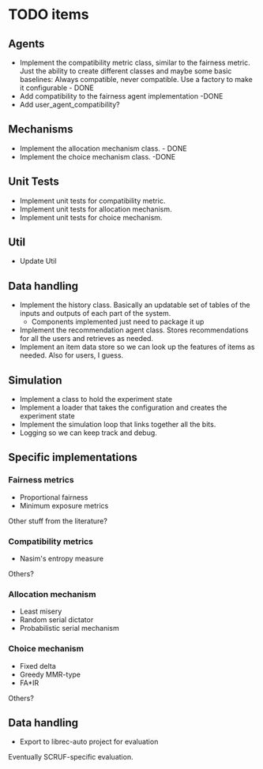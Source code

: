 # TODO items

## Agents

* Implement the compatibility metric class, similar to the fairness metric. Just the ability to create different classes and maybe some basic baselines: Always compatible, never compatible. Use a factory to make it configurable - DONE
* Add compatibility to the fairness agent implementation -DONE
* Add user_agent_compatibility?

## Mechanisms
* Implement the allocation mechanism class. - DONE
* Implement the choice mechanism class. -DONE

## Unit Tests
* Implement unit tests for compatibility metric.
* Implement unit tests for allocation mechanism.
* Implement unit tests for choice mechanism.

## Util
* Update Util 

## Data handling
* Implement the history class. Basically an updatable set of tables of the inputs and outputs of each part of the system.
  * Components implemented just need to package it up
* Implement the recommendation agent class. Stores recommendations for all the users and retrieves as needed. 
* Implement an item data store so we can look up the features of items as needed. Also for users, I guess. 

## Simulation
* Implement a class to hold the experiment state
* Implement a loader that takes the configuration and creates the experiment state
* Implement the simulation loop that links together all the bits.
* Logging so we can keep track and debug.

## Specific implementations

### Fairness metrics
* Proportional fairness
* Minimum exposure metrics

Other stuff from the literature?

### Compatibility metrics
* Nasim's entropy measure

Others?

### Allocation mechanism
* Least misery
* Random serial dictator
* Probabilistic serial mechanism

### Choice mechanism
* Fixed delta
* Greedy MMR-type
* FA*IR

Others?

## Data handling

* Export to librec-auto project for evaluation

Eventually SCRUF-specific evaluation. 
